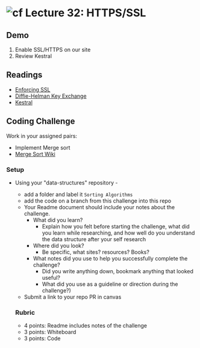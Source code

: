 ![cf](http://i.imgur.com/7v5ASc8.png) Lecture 32: HTTPS/SSL
=====================================


## Demo
1. Enable SSL/HTTPS on our site
2. Review Kestral

## Readings
- [Enforcing SSL](https://docs.microsoft.com/en-us/aspnet/core/security/enforcing-ssl)
- [Diffie-Helman Key Exchange](https://www.wikiwand.com/en/Diffie%E2%80%93Hellman_key_exchange)
- [Kestral](https://docs.microsoft.com/en-us/aspnet/core/fundamentals/servers/kestrel?tabs=aspnetcore2x)


## Coding Challenge
Work in your assigned pairs:
- Implement Merge sort
- [Merge Sort Wiki](https://www.wikiwand.com/en/Merge_sort)

### Setup
- Using your "data-structures" repository -
  - add a folder and label it `Sorting Algorithms`
  - add the code on a branch from this challenge into this repo
  - Your Readme document should include your notes about the challenge.
	- What did you learn? 
		- Explain how you felt before starting the challenge, what did you learn while researching, and how well do you understand the data structure after your self research
	- Where did you look? 
		- Be specific, what sites? resources? Books?
	- What notes did you use to help you successfully complete the challenge? 
		- Did you write anything down, bookmark anything that looked useful? 
		- What did you use as a guideline or direction during the challenge?)
  - Submit a link to your repo PR in canvas
  
  
  ### Rubric
  - 4 points: Readme includes notes of the challenge
  - 3 points: Whiteboard 
  - 3 points: Code
